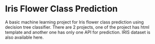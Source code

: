 # Iris Flower Class Prediction

A basic machine learning project for Iris flower class prediction using decision tree classifier. 
There are 2 projects, one of the project has html template and another one has only one API for prediction. IRIS dataset is also available here.